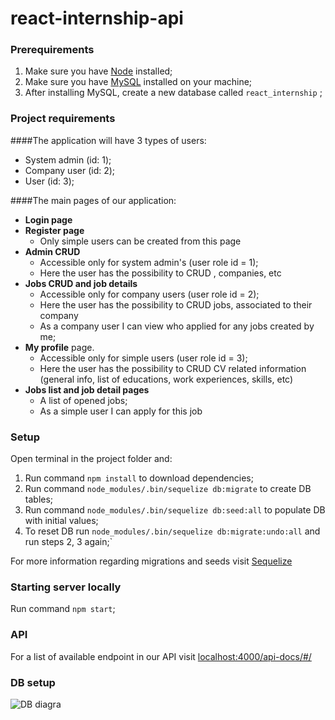 # react-internship-api

### Prerequirements
1. Make sure you have [Node](https://nodejs.org/en/) installed;
2. Make sure you have [MySQL](https://dev.mysql.com/downloads/installer/) installed on your machine;
3. After installing MySQL, create a new database called `react_internship` ;


### Project requirements

####The application will have 3 types of users: 
  - System admin (id: 1);
  - Company user (id: 2);
  - User (id: 3);
  
####The main pages of our application:

  - **Login page**
  - **Register page** 
    - Only simple users can be created from this page
  - **Admin CRUD**
    - Accessible only for system admin's (user role id = 1);
    - Here the user has the possibility to CRUD , companies, etc
  - **Jobs CRUD and job details** 
    - Accessible only for company users (user role id = 2);
    - Here the user has the possibility to CRUD jobs, associated to their company
    - As a company user I can view who applied for any jobs created by me;
  - **My profile** page. 
    - Accessible only for simple users (user role id = 3);
    - Here the user has the possibility to CRUD CV related information (general info, list of educations, work experiences, skills, etc)
  - **Jobs list and job detail pages**
    - A list of opened jobs;
    - As a simple user I can apply for this job
    
                             

### Setup
Open terminal in the project folder and:
1. Run command `npm install` to download dependencies;
2. Run command `node_modules/.bin/sequelize db:migrate` to create DB tables;
3. Run command `node_modules/.bin/sequelize db:seed:all` to populate DB with initial values;
4. To reset DB run `node_modules/.bin/sequelize db:migrate:undo:all`  and run steps 2, 3 again;`

For more information regarding migrations and seeds visit [Sequelize](http://docs.sequelizejs.com/manual/tutorial/migrations.html)


### Starting server locally
Run command `npm start`;

### API 
For a list of available endpoint in our API visit [localhost:4000/api-docs/#/](http://localhost:4000/api-docs/#/)

### DB setup
![DB diagra](https://github.com/vt90/react-internship-api/blob/master/diagram.jpg)


